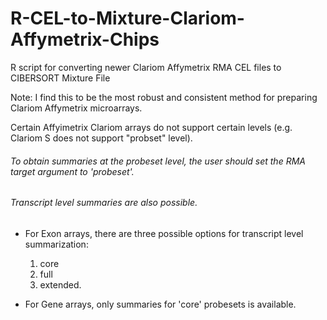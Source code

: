 # R-CEL-to-Mixture-Clariom-Affymetrix-Chips
R script for converting newer Clariom Affymetrix RMA CEL files to CIBERSORT Mixture File 

Note: 
I find this to be the most robust and consistent method for preparing Clariom Affymetrix microarrays. 

Certain Affyimetrix Clariom arrays do not support certain levels (e.g. Clariom S does not support "probset" level).

###### To obtain summaries at the probeset level, the user should set the RMA target argument to 'probeset'.

###### Transcript level summaries are also possible. 
  - For Exon arrays, there are three possible options for transcript level summarization: 
    1. core 
    2. full 
    3. extended. 
    
  - For Gene arrays, only summaries for 'core' probesets is available.
